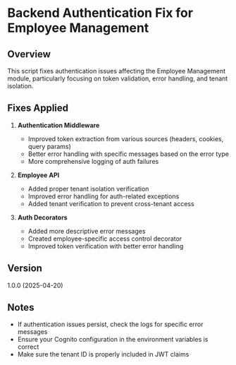 # Backend Authentication Fix for Employee Management

## Overview
This script fixes authentication issues affecting the Employee Management module, particularly focusing on token validation, error handling, and tenant isolation.

## Fixes Applied

1. **Authentication Middleware**
   - Improved token extraction from various sources (headers, cookies, query params)
   - Better error handling with specific messages based on the error type
   - More comprehensive logging of auth failures

2. **Employee API**
   - Added proper tenant isolation verification
   - Improved error handling for auth-related exceptions
   - Added tenant verification to prevent cross-tenant access

3. **Auth Decorators**
   - Added more descriptive error messages
   - Created employee-specific access control decorator
   - Improved token verification with better error handling

## Version
1.0.0 (2025-04-20)

## Notes
- If authentication issues persist, check the logs for specific error messages
- Ensure your Cognito configuration in the environment variables is correct
- Make sure the tenant ID is properly included in JWT claims
